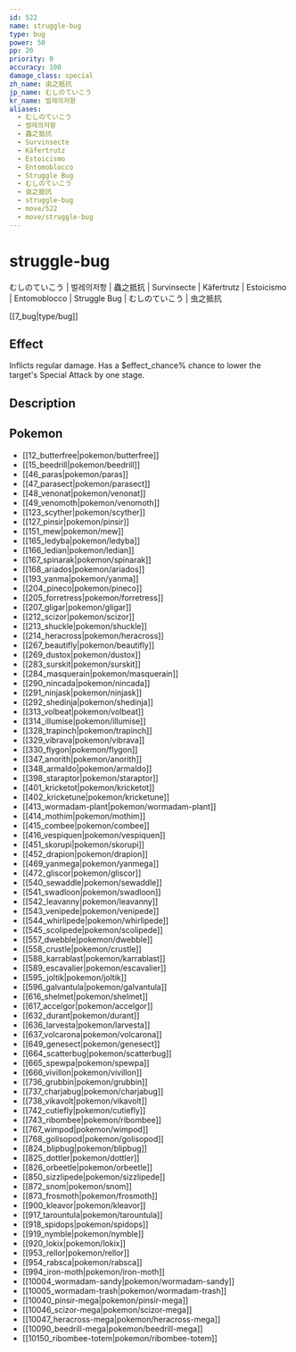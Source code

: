 ```yaml
---
id: 522
name: struggle-bug
type: bug
power: 50
pp: 20
priority: 0
accuracy: 100
damage_class: special
zh_name: 虫之抵抗
jp_name: むしのていこう
kr_name: 벌레의저항
aliases:
  - むしのていこう
  - 벌레의저항
  - 蟲之抵抗
  - Survinsecte
  - Käfertrutz
  - Estoicismo
  - Entomoblocco
  - Struggle Bug
  - むしのていこう
  - 虫之抵抗
  - struggle-bug
  - move/522
  - move/struggle-bug
---
```

# struggle-bug
    
むしのていこう | 벌레의저항 | 蟲之抵抗 | Survinsecte | Käfertrutz | Estoicismo | Entomoblocco | Struggle Bug | むしのていこう | 虫之抵抗

[[7_bug|type/bug]]

## Effect

Inflicts regular damage.  Has a $effect_chance% chance to lower the target's Special Attack by one stage.

## Description



## Pokemon

- [[12_butterfree|pokemon/butterfree]]
- [[15_beedrill|pokemon/beedrill]]
- [[46_paras|pokemon/paras]]
- [[47_parasect|pokemon/parasect]]
- [[48_venonat|pokemon/venonat]]
- [[49_venomoth|pokemon/venomoth]]
- [[123_scyther|pokemon/scyther]]
- [[127_pinsir|pokemon/pinsir]]
- [[151_mew|pokemon/mew]]
- [[165_ledyba|pokemon/ledyba]]
- [[166_ledian|pokemon/ledian]]
- [[167_spinarak|pokemon/spinarak]]
- [[168_ariados|pokemon/ariados]]
- [[193_yanma|pokemon/yanma]]
- [[204_pineco|pokemon/pineco]]
- [[205_forretress|pokemon/forretress]]
- [[207_gligar|pokemon/gligar]]
- [[212_scizor|pokemon/scizor]]
- [[213_shuckle|pokemon/shuckle]]
- [[214_heracross|pokemon/heracross]]
- [[267_beautifly|pokemon/beautifly]]
- [[269_dustox|pokemon/dustox]]
- [[283_surskit|pokemon/surskit]]
- [[284_masquerain|pokemon/masquerain]]
- [[290_nincada|pokemon/nincada]]
- [[291_ninjask|pokemon/ninjask]]
- [[292_shedinja|pokemon/shedinja]]
- [[313_volbeat|pokemon/volbeat]]
- [[314_illumise|pokemon/illumise]]
- [[328_trapinch|pokemon/trapinch]]
- [[329_vibrava|pokemon/vibrava]]
- [[330_flygon|pokemon/flygon]]
- [[347_anorith|pokemon/anorith]]
- [[348_armaldo|pokemon/armaldo]]
- [[398_staraptor|pokemon/staraptor]]
- [[401_kricketot|pokemon/kricketot]]
- [[402_kricketune|pokemon/kricketune]]
- [[413_wormadam-plant|pokemon/wormadam-plant]]
- [[414_mothim|pokemon/mothim]]
- [[415_combee|pokemon/combee]]
- [[416_vespiquen|pokemon/vespiquen]]
- [[451_skorupi|pokemon/skorupi]]
- [[452_drapion|pokemon/drapion]]
- [[469_yanmega|pokemon/yanmega]]
- [[472_gliscor|pokemon/gliscor]]
- [[540_sewaddle|pokemon/sewaddle]]
- [[541_swadloon|pokemon/swadloon]]
- [[542_leavanny|pokemon/leavanny]]
- [[543_venipede|pokemon/venipede]]
- [[544_whirlipede|pokemon/whirlipede]]
- [[545_scolipede|pokemon/scolipede]]
- [[557_dwebble|pokemon/dwebble]]
- [[558_crustle|pokemon/crustle]]
- [[588_karrablast|pokemon/karrablast]]
- [[589_escavalier|pokemon/escavalier]]
- [[595_joltik|pokemon/joltik]]
- [[596_galvantula|pokemon/galvantula]]
- [[616_shelmet|pokemon/shelmet]]
- [[617_accelgor|pokemon/accelgor]]
- [[632_durant|pokemon/durant]]
- [[636_larvesta|pokemon/larvesta]]
- [[637_volcarona|pokemon/volcarona]]
- [[649_genesect|pokemon/genesect]]
- [[664_scatterbug|pokemon/scatterbug]]
- [[665_spewpa|pokemon/spewpa]]
- [[666_vivillon|pokemon/vivillon]]
- [[736_grubbin|pokemon/grubbin]]
- [[737_charjabug|pokemon/charjabug]]
- [[738_vikavolt|pokemon/vikavolt]]
- [[742_cutiefly|pokemon/cutiefly]]
- [[743_ribombee|pokemon/ribombee]]
- [[767_wimpod|pokemon/wimpod]]
- [[768_golisopod|pokemon/golisopod]]
- [[824_blipbug|pokemon/blipbug]]
- [[825_dottler|pokemon/dottler]]
- [[826_orbeetle|pokemon/orbeetle]]
- [[850_sizzlipede|pokemon/sizzlipede]]
- [[872_snom|pokemon/snom]]
- [[873_frosmoth|pokemon/frosmoth]]
- [[900_kleavor|pokemon/kleavor]]
- [[917_tarountula|pokemon/tarountula]]
- [[918_spidops|pokemon/spidops]]
- [[919_nymble|pokemon/nymble]]
- [[920_lokix|pokemon/lokix]]
- [[953_rellor|pokemon/rellor]]
- [[954_rabsca|pokemon/rabsca]]
- [[994_iron-moth|pokemon/iron-moth]]
- [[10004_wormadam-sandy|pokemon/wormadam-sandy]]
- [[10005_wormadam-trash|pokemon/wormadam-trash]]
- [[10040_pinsir-mega|pokemon/pinsir-mega]]
- [[10046_scizor-mega|pokemon/scizor-mega]]
- [[10047_heracross-mega|pokemon/heracross-mega]]
- [[10090_beedrill-mega|pokemon/beedrill-mega]]
- [[10150_ribombee-totem|pokemon/ribombee-totem]]


